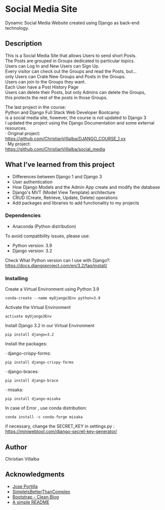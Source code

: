 # Social Media Site

Dynamic Social Media Website created using Django as back-end technology.    


## Description

This is a Social Media Site that allows Users to send short Posts.    
The Posts are grouped in Groups dedicated to particular topics.   
Users can Log In and New Users can Sign Up.    
Every visitor can check out the Groups and read the Posts, but...     
only Users can Crate New Groups and Posts in the Groups.     
Users can join to the Groups they want.    
Each User have a Post History Page     
Users can delete their Posts, but only Admins can delete the Groups,    
this protects the rest of the posts in those Groups.    

The last project in the course:     
Python and Django Full Stack Web Developer Bootcamp    
is a social media site, however, the course is not updated to Django 3     
I updated the project using the Django Documentation and some external resources.     
· Original project:         
https://github.com/ChristianVillalba/DJANGO_COURSE_1.xx     
· My project:     
https://github.com/ChristianVillalba/social_media

## What I’ve learned from this project

* Differences between Django 1 and Django 3     
* User authentication     
* How Django Models and the Admin App create and modify the database   
* Django's MVT (Model View Template) architecture  
* CRUD (Create, Retrieve, Update, Delete) operations             
* Add packages and libraries to add functionality to my projects


### Dependencies
* Anaconda (Python distribution)

To avoid compatibility issues, please use:     
* Python version: 3.9     
* Django version: 3.2   

Check What Python version can I use with Django?:     
https://docs.djangoproject.com/en/3.2/faq/install/


### Installing

Create a Virtual Environment using Python 3.9 
```
conda-create --name myDjango3Env python=3.9 
```
Activate the Virtual Environment 
```
activate myDjango3Env 
```

Install Django 3.2 in our Virtual Environment 
```
pip install django=3.2
```

Install the packages:    

· django-crispy-forms:   
```
pip install django-crispy-forms  
```
· django-braces:       
```
pip install django-brace  
```
· misaka:  
```
pip install django-misaka     
```
In case of Error , use conda distribution: 
```
conda install -c conda-forge misaka   
```

if necessary, change the SECRET_KEY in settings.py :      
https://miniwebtool.com/django-secret-key-generator/

## Author

Christian Villalba


## Acknowledgments
* [Jose Portilla](https://www.udemy.com/course/python-and-django-full-stack-web-developer-bootcamp/)
* [SimpleIsBetterThanComplex](https://simpleisbetterthancomplex.com/)
* [Bootstrap - Clean Blog](https://startbootstrap.com/theme/clean-blog)
* [A simple README](https://gist.github.com/DomPizzie/7a5ff55ffa9081f2de27c315f5018afc)






